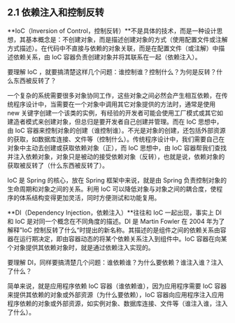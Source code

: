 ## 2.1 依赖注入和控制反转

**IoC（Inversion of Control，控制反转）**不是具体的技术，而是一种设计思想，其基本概念是：不创建对象，而是描述创建对象的方式（使用配置文件或注解方式描述）。在代码中不直接与依赖的对象关联，而是在配置文件（或注解）中描述依赖关系，由 IoC 容器负责创建对象并将其联系在一起（依赖注入）。

要理解 IoC ，就要搞清楚这样几个问题：谁控制谁？控制什么？为何是反转？什么东西被反转了？

一个复杂的系统需要很多对象协同工作，这些对象之间必然会产生相互依赖，在传统程序设计中，当需要在一个对象中调用其它对象提供的方法时，通常是使用 new 关键字创建一个该类的实例，有经验的开发者可能会使用工厂模式或其它如建造者模式来创建对象，但总归是要开发者自己创建并管理。而在 IoC 思想中，由 IoC 容器来控制对象的创建（谁控制谁）。不光是对象的创建，还包括外部资源的获取，如数据库连接、文件等（控制什么）。传统程序设计中，我们需要自己在对象中主动去创建或获取依赖对象（正），而 IoC 思想中，由 IoC 容器帮我们查找并注入依赖对象，对象只是被动的接受依赖对象（反转），也就是说，依赖对象的获取被反转了（什么东西被反转了）。

IoC 是 Spring 的核心，放在 Spring 框架中来说，就是由 Spring 负责控制对象的生命周期和对象之间的关系。利用 IoC 可以降低对象与对象之间的耦合度，使程序的体系结构变得更加灵活，同时方便测试和功能复用。

**DI（Dependency Injection，依赖注入）**往往和 IoC 一起出现，事实上 DI 和 IoC 是对同一个概念在不同角度的描述。DI 是 Martin Fowler 在 2004 年为了解释”IoC 控制反转了什么“时提出的新名称。其描述的是组件之间的依赖关系由容器在运行期决定，即由容器动态的将某个依赖关系注入到组件中。IoC 容器在向某个对象提供其依赖对象时，就是通过依赖注入实现的。

要理解 DI，同样要搞清楚几个问题：谁依赖谁？为什么要依赖？谁注入谁？注入了什么？

简单来说，就是应用程序依赖 IoC 容器（谁依赖谁），因为应用程序需要 IoC 容器来提供其依赖的对象或外部资源（为什么要依赖），IoC 容器向应用程序注入应用程序依赖的对象或外部资源，如实例对象、数据库连接、文件等（谁注入谁，注入了什么）。
